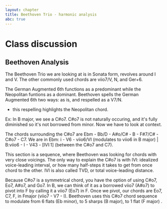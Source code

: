 ```yaml
---
layout: chapter
title: Beethoven Trio - harmonic analysis
abc: true
---
```


# Class discussion
## Beethoven Analysis 
The Beethoven Trio we are looking at is in Sonata form, revolves around I and V.
The other commonly used chords are viio7/V, N, and Ger+6. 


The German Augmented 6th functions as a predominant while the Neopolitan funtions as a dominant. 
Beethoven spells the German Augmented 6th two ways: as is, and respelled as a V7/N. 
- this respelling highlights the Neopolitan chord. 

Ex:
In B major, we see a C#o7. 
C#o7 is not naturally occuring, and it's fully diminished so it's not borrowed from minor. 
Now we have to look at context. 

The chords surrounding the C#o7 are Ebm - Bb/D - A#o/C# - B - F#7/C# - C#o7 - C7. 
We are in Ebm: i - V6 - viio6/VI (modulates to viio6 in B major) | B:viio6 - I - V43 - [IVI:1] (between the C#o7 and C7).

This section is a sequence, where Beethoven was looking for chords with very close voicings. 
The only way to explain the C#o7 is with IVI: idealized voice-leading interval, or how many half-steps it takes to get from once chord to the other. 
IVI is also called TVD, or total voice-leading distance.  

Because C#o7 is a symmetrical chord, you have the option of using C#o7, Eo7, A#o7, and Go7. 
In B, we can think of it as a borrowed viio7 (A#o7) to pivot into F by calling it a viio7 (Eo7) in F. 
Once we pivot, our chords are Eo7, C7, F, in Fmajor (viio7 - V7 - I). 
Beethoven uses this C#o7 chord sequence to modulate from 6 flats (Eb minor), to 5 sharps (B major), to 1 flat (F major) . 

